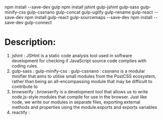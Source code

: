 npm install --save-dev gulp
npm install jshint gulp-jshint gulp-sass gulp-minify-css gulp-cssnano gulp-concat gulp-uglify gulp-rename gulp-react --save-dev
npm install gulp-react gulp-sourcemaps --save-dev
npm install --save-dev gulp-connect

<!-- npm install browserify browserify-shim reactify --save-dev -->
<!-- npm install gulp-autoprefixer gulp-changed gulp-filesize gulp-imagemin gulp-notify --save-dev -->

# Description:
1. jshint   : JSHint is a static code analysis tool used in software development for checking if JavaScript source code complies with coding rules.
2. gulp-sass  :
   gulp-minify-css  :
   gulp-cssnano     :
        cssnano is a modular minifier that aims to utilise small modules from the PostCSS ecosystem, rather than being an all-encompassing   module that may be difficult to contribute to
3. browserify       :
        browserify is a development tool that allows us to write node.js-style modules that compile for use in the browser. Just like node, we write our modules in separate files, exporting external methods and properties using the module.exports and exports variables
4. reactify         :
